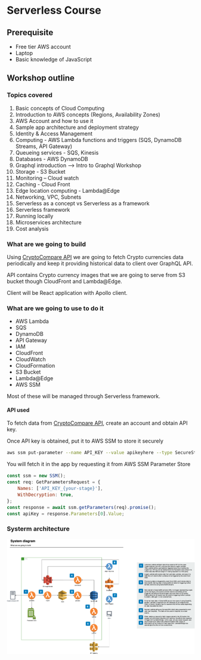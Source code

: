 # Serverless Course

## Prerequisite

* Free tier AWS account
* Laptop
* Basic knowledge of JavaScript

## Workshop outline

### Topics covered

1. Basic concepts of Cloud Computing
2. Introduction to AWS concepts (Regions, Availability Zones)
3. AWS Account and how to use it
4. Sample app architecture and deployment strategy
5. Identity & Access Management
6. Computing - AWS Lambda functions and triggers (SQS, DynamoDB Streams, API Gateway)
7. Queueing services - SQS, Kinesis
8. Databases - AWS DynamoDB
9. Graphql introduction --> Intro to Graphql Workshop
10. Storage - S3 Bucket
11. Monitoring – Cloud watch
12. Caching - Cloud Front
13. Edge location computing - Lambda@Edge
14. Networking, VPC, Subnets
15. Serverless as a concept vs Serverless as a framework
16. Serverless framework
17. Running locally
18. Microservices architecture
19. Cost analysis

### What are we going to build

Using [CryptoCompare API](https://min-api.cryptocompare.com/) we are going to fetch Crypto currencies data periodically and keep it providing historical data to client over GraphQL API.  

API contains Crypto currency images that we are going to serve from S3 bucket though CloudFront and Lambda@Edge.

Client will be React application with Apollo client.

### What are we going to use to do it

* AWS Lambda
* SQS
* DynamoDB
* API Gateway
* IAM
* CloudFront
* CloudWatch
* CloudFormation
* S3 Bucket
* Lambda@Edge
* AWS SSM

Most of these will be managed through Serverless framework.

#### API used

To fetch data from [CryptoCompare API](https://min-api.cryptocompare.com/), create an account and obtain API key.

Once API key is obtained, put it to AWS SSM to store it securely

```bash
aws ssm put-parameter --name API_KEY --value apikeyhere --type SecureString --key-id alias/aws/ssm --region us-east-1 --overwrite 
```

You will fetch it in the app by requesting it from AWS SSM Parameter Store

```javascript
const ssm = new SSM();
const req: GetParametersRequest = {
    Names: ['API_KEY_{your-stage}'],
    WithDecryption: true,
};
const response = await ssm.getParameters(req).promise();
const apiKey = response.Parameters[0].Value;
```

### Systerm architecture

![system diagram](server/assets/system-diagram.png "System diagram")
